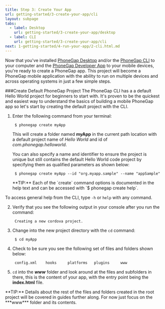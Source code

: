 ```yaml
---
title: Step 3: Create Your App
url: getting-started/3-create-your-app/cli
layout: subpage
tabs:
  - label: Desktop
    url: getting-started/3-create-your-app/desktop
  - label: CLI
    url: getting-started/3-create-your-app/cli
next: 1-getting-started/4-run-your-app/2-cli.html.md
---
```


Now that you've installed [PhoneGap Desktop](/getting-started/1-install-phonegap/desktop) and/or the [PhoneGap CLI](/getting-started/1-install-phonegap/cli) 
to your computer and the [PhoneGap Developer App](getting-started/2-install-mobile-app) to your mobile devices, you're ready to create 
a PhoneGap app. This project will become a PhoneGap mobile application with the ability to run on multiple devices and across operating systems 
in just a few simple steps.

###Create Default PhoneGap Project
The PhoneGap CLI has a a default Hello World project for beginners to start with. It's proven to be the quickest and easiest way to understand the 
basics of building a mobile PhoneGap app so let's start by creating the default project with the CLI.

1. Enter the following command from your terminal:
     
        $ phonegap create myApp

   This will create a folder named **myApp** in the current path location with a default project name of *Hello World* and id of *com.phonegap.helloworld*. 

   You can also specify a name and identifier to ensure the project is unique but still contains the default Hello World code project by specifying
   them as qualified parameters as shown below:

        $ phonegap create myApp --id "org.myapp.sample" --name "appSample"
		
   <div class="alert--tip">**TIP:** Each of the `create` command options is documented in the help text and can be accessed with `$ phonegap create help`. 
  To access general help from the CLI, type `-h` or `help` with any command.</div>
  
2. Verify that you see the following output in your console after you run the command:

        Creating a new cordova project.		

3. Change into the new project directory with the `cd` command:

		$ cd myApp

4. Check to be sure you see the following set of files and folders shown below:

		config.xml	  hooks		platforms	plugins		www
		
5. `cd` into the ***www*** folder and look around at the files and subfolders in there, this is the content of your app, with the entry point being the **index.html** file.
 <div class="alert--tip">**TIP:** Details about the rest of the files and folders created in the root project  will be covered in guides further along. For now just focus 
 on the ***www*** folder and its contents.</div>
